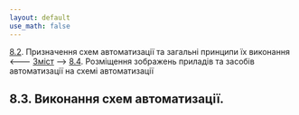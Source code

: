 ```yaml
---
layout: default
use_math: false
---
```


[8.2](8_2.md). Призначення схем автоматизації та загальні принципи їх виконання <--- [Зміст](README.md) --> [8.4](8_4.md). Розміщення зображень приладів та засобів автоматизації на схемі автоматизації

## 8.3. Виконання схем автоматизації.